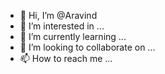 - 👋 Hi, I’m @Aravind
- 👀 I’m interested in ...
- 🌱 I’m currently learning ...
- 💞️ I’m looking to collaborate on ...
- 📫 How to reach me ...

<!---
Aravindservai/Aravindservai is a ✨ special ✨ repository because its `README.md` (this file) appears on your GitHub profile.
You can click the Preview link to take a look at your changes.
--->
